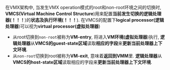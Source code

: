 
在VMX架构中, 当发生VMX operation模式的root和non\-root环境之间的切换时, **VMCS(Virtual Machine Control Structure**)用来配置**当前发生切换的逻辑处理器(！！！**)的**状态及执行环境(！！！**). 在VMCS的配置下**logical processor(逻辑处理器**)可以视为**virtual processor(虚拟处理器**)

* 从root切换到`non-root`被称为**VM\-entry**, 将进入**VM环境(虚拟处理器**)执行, **逻辑处理器**从**VMCS的guest\-state区域**读取**相应的字段**来**更新当前处理器上下文环境**. 
* 从`non-root`切换到root被称为**VM\-exit**, 意味着**返回到VMM**里. **逻辑处理器**从**VMCS的host\-state区域**读取相应的字段来**更新当前处理器上下文环境**.
